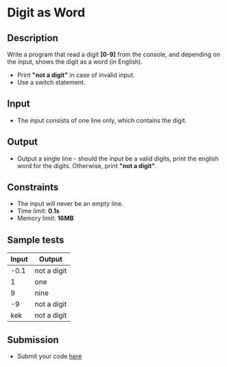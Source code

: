 # Digit as Word

## Description
Write a program that read a digit **[0-9]** from the console, and depending on the input, shows the digit as a word (in English).
  - Print **"not a digit"** in case of invalid input.
  - Use a switch statement.
  
## Input
- The input consists of one line only, which contains the digit.

## Output
- Output a single line - should the input be a valid digits, print the english word for the digits. Otherwise, print **"not a digit"**.

## Constraints
- The input will never be an empty line.
- Time limit: **0.1s**
- Memory limit: **16MB**

## Sample tests

|     Input      |     Output     |
|----------------|----------------|
| -0.1           | not a digit    |
| 1              | one            |
| 9              | nine           |
| -9             | not a digit    |
| kek            | not a digit    |

## Submission
- Submit your code [here](???)
